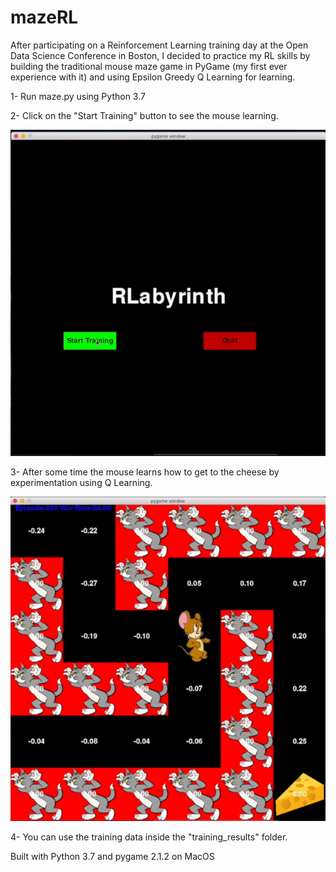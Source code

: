 # mazeRL

After participating on a Reinforcement Learning training day at the Open Data Science Conference in Boston, I decided to practice my RL skills by building the traditional mouse maze game in PyGame (my first ever experience with it) and using Epsilon Greedy Q Learning for learning.

1- Run maze.py using Python 3.7

2- Click on the "Start Training" button to see the mouse learning.

![alt text](https://github.com/rodrigogoulartsilva/mazeRL/blob/main/RLabyrinth_BEGIN.gif)

3- After some time the mouse learns how to get to the cheese by experimentation using Q Learning.

![alt text](https://github.com/rodrigogoulartsilva/mazeRL/blob/main/RLabyrinth_END.gif)

4- You can use the training data inside the "training_results" folder.

Built with Python 3.7 and pygame 2.1.2 on MacOS
